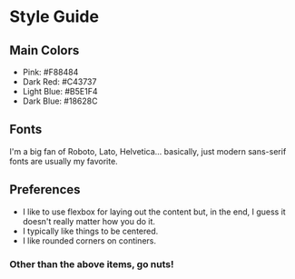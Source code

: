 # Style Guide

## Main Colors

* Pink: #F88484
* Dark Red: #C43737
* Light Blue: #B5E1F4
* Dark Blue: #18628C

## Fonts

I'm a big fan of Roboto, Lato, Helvetica... basically, just modern sans-serif fonts are usually my favorite.

## Preferences

* I like to use flexbox for laying out the content but, in the end, I guess it doesn't really matter how you do it.
* I typically like things to be centered.
* I like rounded corners on continers.

### Other than the above items, go nuts!